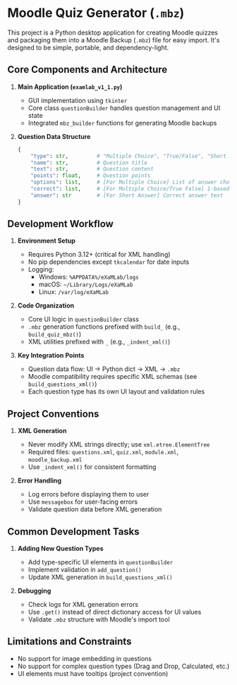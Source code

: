 # Moodle Quiz Generator (`.mbz`)

This project is a Python desktop application for creating Moodle quizzes and packaging them into a Moodle Backup (`.mbz`) file for easy import. It's designed to be simple, portable, and dependency-light.

## Core Components and Architecture

1. **Main Application (`examlab_v1_1.py`)**
   - GUI implementation using `tkinter`
   - Core class `questionBuilder` handles question management and UI state
   - Integrated `mbz_builder` functions for generating Moodle backups

2. **Question Data Structure**
   ```python
   {
       "type": str,         # "Multiple Choice", "True/False", "Short Answer", "Essay"
       "name": str,         # Question title
       "text": str,         # Question content
       "points": float,     # Question points
       "options": list,     # [For Multiple Choice] List of answer choices
       "correct": list,     # [For Multiple Choice/True False] 1-based indices of correct answers
       "answer": str        # [For Short Answer] Correct answer text
   }
   ```

## Development Workflow

1. **Environment Setup**
   - Requires Python 3.12+ (critical for XML handling)
   - No pip dependencies except `tkcalendar` for date inputs
   - Logging: 
     - Windows: `%APPDATA%/eXaMLab/logs`
     - macOS: `~/Library/Logs/eXaMLab`
     - Linux: `/var/log/eXaMLab`

2. **Code Organization**
   - Core UI logic in `questionBuilder` class
   - `.mbz` generation functions prefixed with `build_` (e.g., `build_quiz_mbz()`)
   - XML utilities prefixed with `_` (e.g., `_indent_xml()`)

3. **Key Integration Points**
   - Question data flow: UI → Python dict → XML → `.mbz`
   - Moodle compatibility requires specific XML schemas (see `build_questions_xml()`)
   - Each question type has its own UI layout and validation rules

## Project Conventions

1. **XML Generation**
   - Never modify XML strings directly; use `xml.etree.ElementTree`
   - Required files: `questions.xml`, `quiz.xml`, `module.xml`, `moodle_backup.xml`
   - Use `_indent_xml()` for consistent formatting

2. **Error Handling**
   - Log errors before displaying them to user
   - Use `messagebox` for user-facing errors
   - Validate question data before XML generation

## Common Development Tasks

1. **Adding New Question Types**
   - Add type-specific UI elements in `questionBuilder`
   - Implement validation in `add_question()`
   - Update XML generation in `build_questions_xml()`

2. **Debugging**
   - Check logs for XML generation errors
   - Use `.get()` instead of direct dictionary access for UI values
   - Validate `.mbz` structure with Moodle's import tool

## Limitations and Constraints

- No support for image embedding in questions
- No support for complex question types (Drag and Drop, Calculated, etc.)
- UI elements must have tooltips (project convention)
